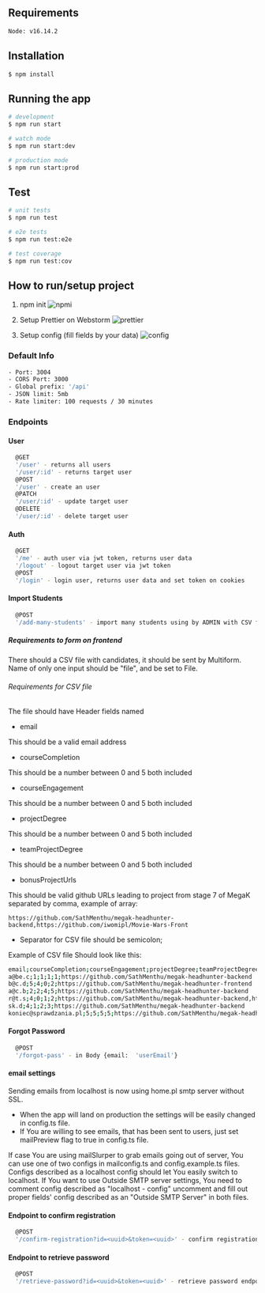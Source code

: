 ## Requirements
```bash
Node: v16.14.2
```

## Installation

```bash
$ npm install
```

## Running the app

```bash
# development
$ npm run start

# watch mode
$ npm run start:dev

# production mode
$ npm run start:prod
```

## Test

```bash
# unit tests
$ npm run test

# e2e tests
$ npm run test:e2e

# test coverage
$ npm run test:cov
```

## How to run/setup project

1. npm init
![npmi](https://user-images.githubusercontent.com/33133742/180031762-6a48a650-58aa-413b-98c3-55e07feb3fea.gif)

2. Setup Prettier on Webstorm
![prettier](https://user-images.githubusercontent.com/33133742/180031847-a8e53ed2-fe53-4eae-b65c-74138868eb5e.gif)

3. Setup config (fill fields by your data)
![config](https://user-images.githubusercontent.com/33133742/180031922-f536f263-703c-4faa-8d30-533bde2463fe.gif)

### Default Info
 
 
```bash
- Port: 3004
- CORS Port: 3000
- Global prefix: '/api'
- JSON limit: 5mb
- Rate limiter: 100 requests / 30 minutes
```



### Endpoints

#### User
```bash
  @GET
  '/user' - returns all users
  '/user/:id' - returns target user
  @POST
  '/user' - create an user
  @PATCH
  '/user/:id' - update target user
  @DELETE
  '/user/:id' - delete target user
```
#### Auth
```bash
  @GET
  '/me' - auth user via jwt token, returns user data
  '/logout' - logout target user via jwt token
  @POST
  '/login' - login user, returns user data and set token on cookies
```


#### Import Students
```bash
  @POST
  '/add-many-students' - import many students using by ADMIN with CSV file. 
```

##### Requirements to form on frontend
There should a CSV file with candidates, it should be sent by Multiform.  Name of only one input should be "file", and be set to File.

###### Requirements for CSV file
The file should have Header fields named 
- email

This should be a valid email address
- courseCompletion

This should be a number between 0 and 5 both included
- courseEngagement

This should be a number between 0 and 5 both included
- projectDegree

This should be a number between 0 and 5 both included
- teamProjectDegree

This should be a number between 0 and 5 both included
- bonusProjectUrls

This should be valid github URLs leading to project from stage 7 of MegaK separated by comma, example of array: 

```https://github.com/SathMenthu/megak-headhunter-backend,https://github.com/iwomipl/Movie-Wars-Front```

- Separator for CSV file should be semicolon;

Example of CSV file Should look like this:
```bash
email;courseCompletion;courseEngagement;projectDegree;teamProjectDegree;bonusProjectUrls
a@be.c;1;1;1;1;https://github.com/SathMenthu/megak-headhunter-backend
b@c.d;5;4;0;2;https://github.com/SathMenthu/megak-headhunter-frontend
a@c.b;2;2;4;5;https://github.com/SathMenthu/megak-headhunter-backend
r@t.s;4;0;1;2;https://github.com/SathMenthu/megak-headhunter-backend,https://github.com/iwomipl/Movie-Wars-Front
sk.d;4;1;2;3;https://github.com/SathMenthu/megak-headhunter-backend
koniec@sprawdzania.pl;5;5;5;5;https://github.com/SathMenthu/megak-headhunter-backend,https://github.com/iwomipl/Movie-Wars-Front
```

#### Forgot Password
```bash
  @POST
  '/forgot-pass' - in Body {email:  'userEmail'}
```

#### email settings
Sending emails from localhost is now using home.pl smtp server without SSL. 
- When the app will land on production the settings will be easily changed in config.ts file. 
- If You are willing to see emails, that has been sent to users, just set mailPreview flag to true in config.ts file.

If case You are using mailSlurper to grab emails going out of server, You can use one of two configs in mailconfig.ts and config.example.ts files. Configs described as a localhost config should let You easily switch to localhost. If You want to use Outside SMTP server settings, You need to comment config described as "localhost - config" uncomment and fill out proper fields' config described as an "Outside SMTP Server" in both files.

#### Endpoint to confirm registration
```bash
  @POST
  '/confirm-registration?id=<uuid>&token=<uuid>' - confirm registration endpoint
```


#### Endpoint to retrieve password
```bash
  @POST
  '/retrieve-password?id=<uuid>&token=<uuid>' - retrieve password endpoint
```